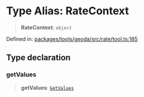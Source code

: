 # Type Alias: RateContext

> **RateContext**: `object`

Defined in: [packages/tools/geoda/src/rate/tool.ts:185](https://github.com/GeoDaCenter/openassistant/blob/0a6a7e7306d75a25dc968b3117f04cb7bd613bec/packages/tools/geoda/src/rate/tool.ts#L185)

## Type declaration

### getValues

> **getValues**: [`GetValues`](GetValues.md)
